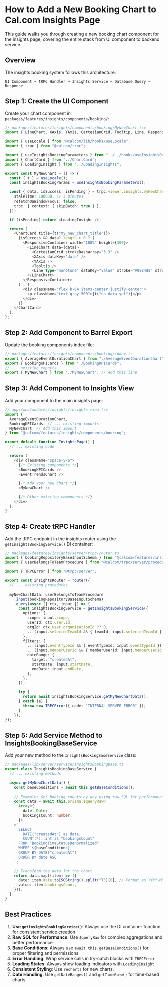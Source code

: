 # How to Add a New Booking Chart to Cal.com Insights Page

This guide walks you through creating a new booking chart component for the insights page, covering the entire stack from UI component to backend service.

## Overview

The insights booking system follows this architecture:

```
UI Component → tRPC Handler → Insights Service → Database Query → Response
```

## Step 1: Create the UI Component

Create your chart component in `packages/features/insights/components/booking/`:

```typescript
// packages/features/insights/components/booking/MyNewChart.tsx
import { LineChart, XAxis, YAxis, CartesianGrid, Tooltip, Line, ResponsiveContainer } from "recharts";

import { useLocale } from "@calcom/lib/hooks/useLocale";
import { trpc } from "@calcom/trpc";

import { useInsightsBookingParameters } from "../../hooks/useInsightsBookingParameters";
import { ChartCard } from "../ChartCard";
import { LoadingInsight } from "../LoadingInsights";

export const MyNewChart = () => {
  const { t } = useLocale();
  const insightsBookingParams = useInsightsBookingParameters();

  const { data, isSuccess, isPending } = trpc.viewer.insights.myNewChartData.useQuery(insightsBookingParams, {
    staleTime: 180000, // 3 minutes
    refetchOnWindowFocus: false,
    trpc: { context: { skipBatch: true } },
  });

  if (isPending) return <LoadingInsight />;

  return (
    <ChartCard title={t("my_new_chart_title")}>
      {isSuccess && data?.length > 0 ? (
        <ResponsiveContainer width="100%" height={300}>
          <LineChart data={data}>
            <CartesianGrid strokeDasharray="3 3" />
            <XAxis dataKey="date" />
            <YAxis />
            <Tooltip />
            <Line type="monotone" dataKey="value" stroke="#8884d8" strokeWidth={2} />
          </LineChart>
        </ResponsiveContainer>
      ) : (
        <div className="flex h-64 items-center justify-center">
          <p className="text-gray-500">{t("no_data_yet")}</p>
        </div>
      )}
    </ChartCard>
  );
};
```

## Step 2: Add Component to Barrel Export

Update the booking components index file:

```typescript
// packages/features/insights/components/booking/index.ts
export { AverageEventDurationChart } from "./AverageEventDurationChart";
export { BookingKPICards } from "./BookingKPICards";
// ... existing exports
export { MyNewChart } from "./MyNewChart"; // Add this line
```

## Step 3: Add Component to Insights View

Add your component to the main insights page:

```typescript
// apps/web/modules/insights/insights-view.tsx
import {
  AverageEventDurationChart,
  BookingKPICards, // ... existing imports
  MyNewChart, // Add this import
} from "@calcom/features/insights/components/booking";

export default function InsightsPage() {
  // ... existing code

  return (
    <div className="space-y-6">
      {/* Existing components */}
      <BookingKPICards />
      <EventTrendsChart />

      {/* Add your new chart */}
      <MyNewChart />

      {/* Other existing components */}
    </div>
  );
}
```

## Step 4: Create tRPC Handler

Add the tRPC endpoint in the insights router using the `getInsightsBookingService()` DI container:

```typescript
// packages/features/insights/server/trpc-router.ts
import { bookingRepositoryBaseInputSchema } from "@calcom/features/insights/server/raw-data.schema";
import { userBelongsToTeamProcedure } from "@calcom/trpc/server/procedures/authedProcedure";

import { TRPCError } from "@trpc/server";

export const insightsRouter = router({
  // ... existing procedures

  myNewChartData: userBelongsToTeamProcedure
    .input(bookingRepositoryBaseInputSchema)
    .query(async ({ ctx, input }) => {
      const insightsBookingService = getInsightsBookingService({
        options: {
          scope: input.scope,
          userId: ctx.user.id,
          orgId: ctx.user.organizationId ?? 0,
          ...(input.selectedTeamId && { teamId: input.selectedTeamId }),
        },
        filters: {
          ...(input.eventTypeId && { eventTypeId: input.eventTypeId }),
          ...(input.memberUserId && { memberUserId: input.memberUserId }),
          dateRange: {
            target: "createdAt",
            startDate: input.startDate,
            endDate: input.endDate,
          },
        },
      });

      try {
        return await insightsBookingService.getMyNewChartData();
      } catch (e) {
        throw new TRPCError({ code: "INTERNAL_SERVER_ERROR" });
      }
    }),
});
```

## Step 5: Add Service Method to InsightsBookingBaseService

Add your new method to the `InsightsBookingBaseService` class:

```typescript
// packages/lib/server/service/insightsBookingBase.ts
export class InsightsBookingBaseService {
  // ... existing methods

  async getMyNewChartData() {
    const baseConditions = await this.getBaseConditions();

    // Example: Get booking counts by day using raw SQL for performance
    const data = await this.prisma.$queryRaw<
      Array<{
        date: Date;
        bookingsCount: number;
      }>
    >`
      SELECT
        DATE("createdAt") as date,
        COUNT(*)::int as "bookingsCount"
      FROM "BookingTimeStatusDenormalized"
      WHERE ${baseConditions}
      GROUP BY DATE("createdAt")
      ORDER BY date ASC
    `;

    // Transform the data for the chart
    return data.map((item) => ({
      date: item.date.toISOString().split("T")[0], // Format as YYYY-MM-DD
      value: item.bookingsCount,
    }));
  }
}
```

## Best Practices

1. **Use `getInsightsBookingService()`**: Always use the DI container function for consistent service creation
2. **Raw SQL for Performance**: Use `$queryRaw` for complex aggregations and better performance
3. **Base Conditions**: Always use `await this.getBaseConditions()` for proper filtering and permissions
4. **Error Handling**: Wrap service calls in try-catch blocks with `TRPCError`
5. **Loading States**: Always show loading indicators with `LoadingInsight`
6. **Consistent Styling**: Use `recharts` for new charts.
7. **Date Handling**: Use `getDateRanges()` and `getTimeView()` for time-based charts
